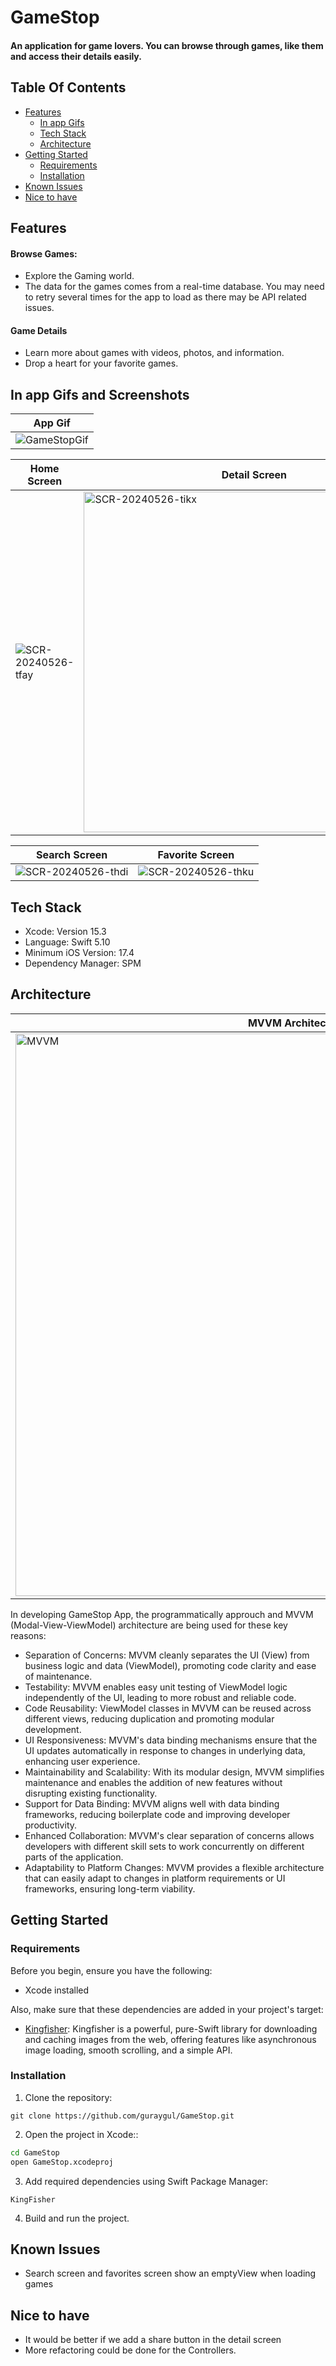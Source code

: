 # GameStop
#### An application for game lovers. You can browse through games, like them and access their details easily.

## Table Of Contents
- [Features](#features)
  - [In app Gifs](#in-app-gifs)
  - [Tech Stack](#tech-stack)
  - [Architecture](#architecture)
- [Getting Started](#getting-started)
  - [Requirements](#requirements)
  - [Installation](#installation)
- [Known Issues](#known-issues)
- [Nice to have](#nice-to-have)

## Features
#### Browse Games:
- Explore the Gaming world.
- The data for the games comes from a real-time database. You may need to retry several times for the app to load as there may be API related issues.

#### Game Details
- Learn more about games with videos, photos, and information.
- Drop a heart for your favorite games.

## In app Gifs and Screenshots
| App Gif |
| -------- |
| ![GameStopGif](https://github.com/guraygul/GameStop/assets/58820744/d655cef4-0bad-4bbf-b597-2eea1c1b216d) |

| Home Screen | Detail Screen |
| -------- | -------- |
| ![SCR-20240526-tfay](https://github.com/guraygul/GameStop/assets/58820744/dd4fd054-fbd7-4188-aa2b-ce1865bbdd0f) | <img width="545" alt="SCR-20240526-tikx" src="https://github.com/guraygul/GameStop/assets/58820744/6c7eec7b-d8ff-4be6-a2a4-33b1cbdeb6e7">

| Search Screen | Favorite Screen |
| -------- | -------- |
|  ![SCR-20240526-thdi](https://github.com/guraygul/GameStop/assets/58820744/0a698bb8-c262-4491-a468-11e96b91bc96) | ![SCR-20240526-thku](https://github.com/guraygul/GameStop/assets/58820744/dc62cd7c-d9b3-474f-b6c4-718acfa0b932) | 

## Tech Stack
- Xcode: Version 15.3
- Language: Swift 5.10
- Minimum iOS Version: 17.4
- Dependency Manager: SPM

## Architecture
| MVVM Architecture |
| -------- |
| <img width="900" alt="MVVM" src="https://github.com/guraygul/GameStop/assets/58820744/332583ae-2d7f-4c47-a89b-866bb68444de"> |

In developing GameStop App, the programmatically approuch and MVVM (Modal-View-ViewModel) architecture are being used for these key reasons:

- Separation of Concerns: MVVM cleanly separates the UI (View) from business logic and data (ViewModel), promoting code clarity and ease of maintenance.
- Testability: MVVM enables easy unit testing of ViewModel logic independently of the UI, leading to more robust and reliable code.
- Code Reusability: ViewModel classes in MVVM can be reused across different views, reducing duplication and promoting modular development.
- UI Responsiveness: MVVM's data binding mechanisms ensure that the UI updates automatically in response to changes in underlying data, enhancing user experience.
- Maintainability and Scalability: With its modular design, MVVM simplifies maintenance and enables the addition of new features without disrupting existing functionality.
- Support for Data Binding: MVVM aligns well with data binding frameworks, reducing boilerplate code and improving developer productivity.
- Enhanced Collaboration: MVVM's clear separation of concerns allows developers with different skill sets to work concurrently on different parts of the application.
- Adaptability to Platform Changes: MVVM provides a flexible architecture that can easily adapt to changes in platform requirements or UI frameworks, ensuring long-term viability.

## Getting Started
### Requirements
Before you begin, ensure you have the following:
- Xcode installed

Also, make sure that these dependencies are added in your project's target:
- [Kingfisher](https://github.com/onevcat/Kingfisher): Kingfisher is a powerful, pure-Swift library for downloading and caching images from the web, offering features like asynchronous image loading, smooth scrolling, and a simple API.

### Installation
1. Clone the repository:
```
git clone https://github.com/guraygul/GameStop.git
```
2. Open the project in Xcode::
```bash
cd GameStop
open GameStop.xcodeproj
```
3. Add required dependencies using Swift Package Manager:
```
KingFisher
```
4. Build and run the project.

## Known Issues
- Search screen and favorites screen show an emptyView when loading games

## Nice to have
- It would be better if we add a share button in the detail screen
- More refactoring could be done for the Controllers.
